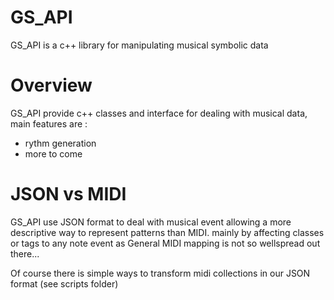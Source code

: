 GS_API
===

GS_API is a c++ library for manipulating musical symbolic data


Overview
==
GS_API provide c++ classes and interface for dealing with musical data, main features are :

* rythm generation
* more to come


JSON vs MIDI
==
GS_API use JSON format to deal with musical event allowing a more descriptive way to represent patterns than MIDI. mainly by affecting classes or tags to any note event as General MIDI mapping is not so wellspread out there...

Of course there is simple ways to transform midi collections in our JSON format (see scripts folder)



